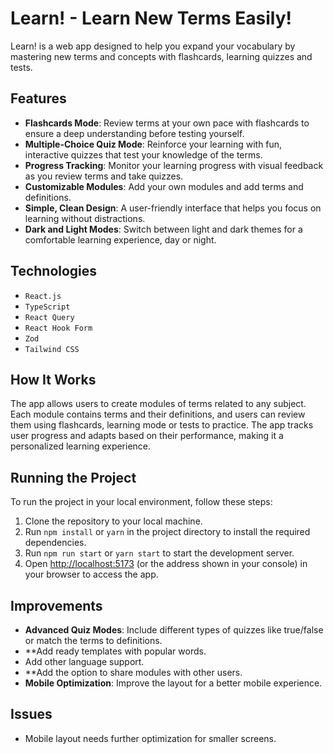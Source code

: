 # Learn! - Learn New Terms Easily!

Learn! is a web app designed to help you expand your vocabulary by mastering new terms and concepts with flashcards, learning quizzes and tests.

## Features

- **Flashcards Mode**: Review terms at your own pace with flashcards to ensure a deep understanding before testing yourself.
- **Multiple-Choice Quiz Mode**: Reinforce your learning with fun, interactive quizzes that test your knowledge of the terms.
- **Progress Tracking**: Monitor your learning progress with visual feedback as you review terms and take quizzes.
- **Customizable Modules**: Add your own modules and add terms and definitions.
- **Simple, Clean Design**: A user-friendly interface that helps you focus on learning without distractions.
- **Dark and Light Modes**: Switch between light and dark themes for a comfortable learning experience, day or night.

## Technologies

- `React.js`
- `TypeScript`
- `React Query`
- `React Hook Form`
- `Zod`
- `Tailwind CSS`

## How It Works

The app allows users to create modules of terms related to any subject. Each module contains terms and their definitions, and users can review them using flashcards, learning mode or tests to practice. The app tracks user progress and adapts based on their performance, making it a personalized learning experience.

## Running the Project

To run the project in your local environment, follow these steps:

1. Clone the repository to your local machine.
2. Run `npm install` or `yarn` in the project directory to install the required dependencies.
3. Run `npm run start` or `yarn start` to start the development server.
4. Open [http://localhost:5173](http://localhost:5173) (or the address shown in your console) in your browser to access the app.

## Improvements

- **Advanced Quiz Modes**: Include different types of quizzes like true/false or match the terms to definitions.
- **Add ready templates with popular words.
- Add other language support.
- **Add the option to share modules with other users. 
- **Mobile Optimization**: Improve the layout for a better mobile experience.

## Issues

- Mobile layout needs further optimization for smaller screens.

